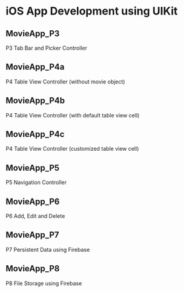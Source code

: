 # iOS App Development using UIKit

## MovieApp_P3
P3 Tab Bar and Picker Controller

## MovieApp_P4a
P4 Table View Controller (without movie object)

## MovieApp_P4b
P4 Table View Controller (with default table view cell)

## MovieApp_P4c
P4 Table View Controller (customized table view cell)

## MovieApp_P5
P5 Navigation Controller

## MovieApp_P6
P6 Add, Edit and Delete

## MovieApp_P7
P7 Persistent Data using Firebase

## MovieApp_P8
P8 File Storage using Firebase
